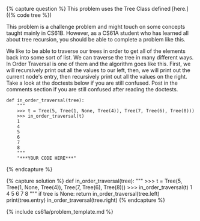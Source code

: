 {% capture question %}
This problem uses the Tree Class defined [here.]({% code tree %})

This problem is a challenge problem and might touch on some concepts taught mainly in CS61B. However, as a CS61A student who has learned all about tree recursion, you should be able to complete a problem like this.

We like to be able to traverse our trees in order to get all of the elements back into some sort of list. We can traverse the tree in many different ways. In Order Traversal is one of them and the algorithm goes like this. First, we will recursively print out all the values to our left, then, we will print out the current node's entry, then recursively print out all the values on the right. Take a look at the doctests below if you are still confused. Post in the comments section if you are still confused after reading the doctests.

    def in_order_traversal(tree):
        """
        >>> t = Tree(5, Tree(1, None, Tree(4)), Tree(7, Tree(6), Tree(8)))
        >>> in_order_traversal(t)
        1
        4
        5
        6
        7
        8
        """
        "***YOUR CODE HERE***"
{% endcapture %}

{% capture solution %}
    def in_order_traversal(tree):
        """
        >>> t = Tree(5, Tree(1, None, Tree(4)), Tree(7, Tree(6), Tree(8)))
        >>> in_order_traversal(t)
        1
        4
        5
        6
        7
        8
        """
        if tree is None:
            return
        in_order_traversal(tree.left)
        print(tree.entry)
        in_order_traversal(tree.right)
{% endcapture %}

{% include cs61a/problem_template.md %}
